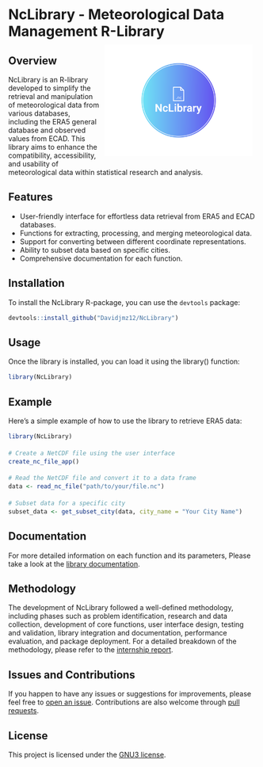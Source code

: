<!-- README.md is generated from README.Rmd. Please edit that file -->


# NcLibrary - Meteorological Data Management R-Library <img src="man/figures/logo.png" align="right" style="padding: 10px"  width="300"/>

## Overview

NcLibrary is an R-library developed to simplify the retrieval and
manipulation of meteorological data from various databases, including
the ERA5 general database and observed values from ECAD. This library
aims to enhance the compatibility, accessibility, and usability of
meteorological data within statistical research and analysis.

## Features

- User-friendly interface for effortless data retrieval from ERA5 and
  ECAD databases.
- Functions for extracting, processing, and merging meteorological data.
- Support for converting between different coordinate representations.
- Ability to subset data based on specific cities.
- Comprehensive documentation for each function.

## Installation

To install the NcLibrary R-package, you can use the `devtools` package:

``` r
devtools::install_github("Davidjmz12/NcLibrary")
```

## Usage

Once the library is installed, you can load it using the library()
function:

``` r
library(NcLibrary)
```

## Example

Here’s a simple example of how to use the library to retrieve ERA5 data:

``` r
library(NcLibrary)

# Create a NetCDF file using the user interface
create_nc_file_app()

# Read the NetCDF file and convert it to a data frame
data <- read_nc_file("path/to/your/file.nc")

# Subset data for a specific city
subset_data <- get_subset_city(data, city_name = "Your City Name")
```

## Documentation

For more detailed information on each function and its parameters,
Please take a look at the [library documentation](https://davidjmz12.github.io/NcLibrary/).

## Methodology

The development of NcLibrary followed a well-defined methodology, including phases such as problem identification, research and data collection, development of core functions, user interface design, testing and validation, library integration and documentation, performance evaluation, and package deployment. For a detailed breakdown of the methodology, please refer to the [internship report](docs/Article.pdf).

## Issues and Contributions

If you happen to have any issues or suggestions for improvements, please
feel free to [open an issue](https://github.com/Davidjmz12/NcLibrary/issues). Contributions are also welcome through [pull requests](https://github.com/Davidjmz12/NcLibrary/pulls).

## License

This project is licensed under the [GNU3 license](LICENSE).
